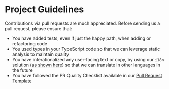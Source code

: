 # Project Guidelines

Contributions via pull requests are much appreciated. Before sending us a pull request, please ensure that:

- You have added tests, even if just the happy path, when adding or refactoring code
- You used types in your TypeScript code so that we can leverage static analysis to maintain quality
- You have interationalized any user-facing text or copy, by using our `i18n` solution ([as shown here](https://github.com/aws-samples/pcluster-manager/pull/175/commits/fdc6b77987c87a26f51dbc8da5d371d95ef80601)) so that we can translate in other languages in the future
- You have followed the PR Quality Checklist available in our [Pull Request Template](.github/pull_request_template.md)
